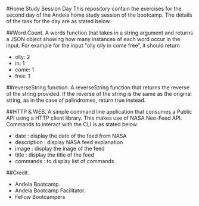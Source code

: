 #Home Study Session Day 
This repository contain the exercises for the second day of the Andela home study session of the bootcamp. The details of the task for the day are as stated below.

##Word Count.
A words function that takes in a string argument and returns a JSON object showing how many instances of each word occur in the input.
For example for the input "olly olly in come free”, it should return 
* olly: 2
* in: 1
* come: 1
* free: 1


##reverseString function.
A reverseString function that returns the reverse of the string provided. If the reverse of the string is the same as the original string, as in the case of palindromes, return true instead.

##HTTP & WEB.
A simple command line application that consumes a Public API using a HTTP client library. This makes use of NASA Neo-Feed API. Commands to interact with the CLI is as stated below:
* date : display the date of the feed from NASA
* description : display NASA feed explanation
* image : display the inage of the feed
* title : display the title of the feed
* commands : to display list of commands

##Credit.
* Andela Bootcamp.
* Andela Bootcamp Facilitator.
* Fellow Bootcampers
 